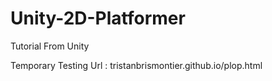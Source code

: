 # Unity-2D-Platformer
Tutorial From Unity

Temporary Testing Url : tristanbrismontier.github.io/plop.html
